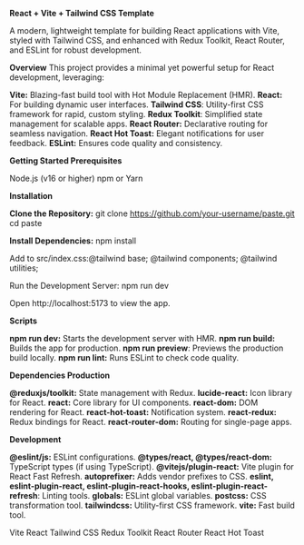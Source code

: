 **React + Vite + Tailwind CSS Template**

A modern, lightweight template for building React applications with Vite, styled with Tailwind CSS, and enhanced with Redux Toolkit, React Router, and ESLint for robust development.

**Overview**
This project provides a minimal yet powerful setup for React development, leveraging:

**Vite:** Blazing-fast build tool with Hot Module Replacement (HMR).
**React:** For building dynamic user interfaces.
**Tailwind CSS**: Utility-first CSS framework for rapid, custom styling.
**Redux Toolkit**: Simplified state management for scalable apps.
**React Router:** Declarative routing for seamless navigation.
**React Hot Toast:** Elegant notifications for user feedback.
**ESLint:** Ensures code quality and consistency.

**Getting Started
Prerequisites**

Node.js (v16 or higher)
npm or Yarn

**Installation**

**Clone the Repository:**
git clone https://github.com/your-username/paste.git
cd paste


**Install Dependencies:**
npm install


Add to src/index.css:@tailwind base;
@tailwind components;
@tailwind utilities;


Run the Development Server:
npm run dev

Open http://localhost:5173 to view the app.


**Scripts**

**npm run dev:** Starts the development server with HMR.
**npm run build:** Builds the app for production.
**npm run preview**: Previews the production build locally.
**npm run lint:** Runs ESLint to check code quality.

**Dependencies
Production**

**@reduxjs/toolkit:** State management with Redux.
**lucide-react:** Icon library for React.
**react:** Core library for UI components.
**react-dom:** DOM rendering for React.
**react-hot-toast:** Notification system.
**react-redux:** Redux bindings for React.
**react-router-dom:** Routing for single-page apps.

**Development**

**@eslint/js:** ESLint configurations.
**@types/react, @types/react-dom:** TypeScript types (if using TypeScript).
**@vitejs/plugin-react:** Vite plugin for React Fast Refresh.
**autoprefixer:** Adds vendor prefixes to CSS.
**eslint, eslint-plugin-react, eslint-plugin-react-hooks, eslint-plugin-react-refresh**: Linting tools.
**globals:** ESLint global variables.
**postcss:** CSS transformation tool.
**tailwindcss:** Utility-first CSS framework.
**vite:** Fast build tool.

Vite
React
Tailwind CSS
Redux Toolkit
React Router
React Hot Toast

